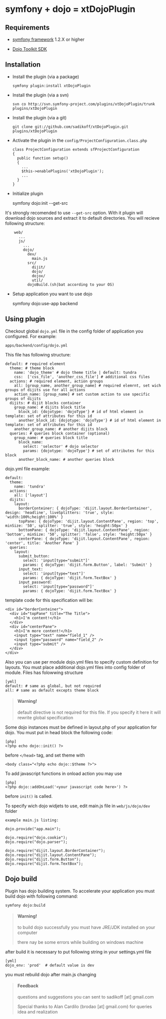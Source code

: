 symfony + dojo = xtDojoPlugin
================================

Requirements
------------
* [symfony framework](http://www.symfony-project.org/installation) 1.2.X or higher

* [Dojo Toolkit SDK](http://www.dojotoolkit.org/download/)

## Installation ##

  * Install the plugin (via a package)

        symfony plugin:install xtDojoPlugin

  * Install the plugin (via a svn)
  
        svn co http://svn.symfony-project.com/plugins/xtDojoPlugin/trunk plugins/xtDojoPlugin

  * Install the plugin (via a git)

        git clone git://github.com/sadikoff/xtDojoPlugin.git plugins/xtDojoPlugin

  * Activate the plugin in the `config/ProjectConfiguration.class.php`
  
        class ProjectConfiguration extends sfProjectConfiguration
        {
          public function setup()
          {
            ...
            $this->enablePlugins('xtDojoPlugin');
            ...
          }
        }

  * Initialize plugin

       symfony dojo:init --get-src

  It's strongly recomended to use `--get-src` option. With it plugin will download dojo sources and extract it to default directories. You will recieve following structure:

        web/
          ...
          js/
            ...
            dojo/
              dev/
                main.js
              src/
                dijit/
                dojo/
                dojox/
                util/
              dojoBuild.(sh|bat according to your OS)

  * Setup application you want to use dojo

       symfony dojo:use-app backend


## Using plugin ##

Checkout global `dojo.yml` file in the config folder of application you configured. For example:

    apps/backend/config/dojo.yml

This file has following structure:

    default: # required element
      theme: # theme block
        name: 'dojo_theme' # dojo theme title | default: tundra
        css:  ['css_file', 'another_css_file'] # additional css files
      actions: # required element, action groups
        all: [group_name, another_group_name] # required elemrnt, set wich groups of dijits use for all actions
        action_name: [group_name] # set custom action to use specific groups of dijits
      dijits: # dijit blocks container
        group_name: # dijits block title
          block_id: {dojotype: 'dojoType'} # id of html element in template: set of attributes for this id
          another_block_id: {dojotype: 'dojoType'} # id of html element in template: set of attributes for this id
        another_group_name: # another dijits block
      queries: # queries block container (optional)
        group_name: # queries block title
          block_name:
            select: 'selector' # dojo selector
            params: {dojotype: 'dojoType'} # set of attributes for this block
          another_block_name: # another queries block

dojo.yml file example:

    default:
      theme:
        name: 'tundra'
      actions:
        all: ['layout']
      dijits:
        layout:
          borderConteiner: { dojoType: 'dijit.layout.BorderContainer', design: 'headline', liveSplitters: 'true', style: 'width:100%;height:100%' }
          topPane: { dojoType: 'dijit.layout.ContentPane', region: 'top', minSize: '50', splitter: 'true', style: 'height:50px' }
          bottomPane: { dojoType: 'dijit.layout.ContentPane', region: 'bottom', minSize: '50', splitter: 'false', style: 'height:50px' }
          centerPane: { dojoType: 'dijit.layout.ContentPane', region: 'center', title: 'Another Pane' }
      queries:
        layout:
          submit_button:
            select: 'input[type="submit"]'
            params: { dojoType: 'dijit.form.Button', label: 'Submit' }
          input_text:
            select: 'input[type="text"]'
            params: { dojoType: 'dijit.form.TextBox' }
          input_password:
            select: 'input[type="password"]'
            params: { dojoType: 'dijit.form.TextBox' }

template code for this specification will be:

    <div id="borderConteiner">
      <div id="topPane" title="The Title">
        <h1>I'm content!</h1>
      </div>
      <div id="centerPane">
        <h1>I'm more content!</h1>
        <input type="text" name="field_1" />
        <input type="password" name="field_2" />
        <input type="submit" />
      </div>
    </div>

Also you can use per module dojo.yml files to specify custom definition for layouts. You must place additional dojo.yml files into config folder of module. Files has folowwing structure

    [yml]
    default: # same as global, but not required
    all: # same as default excepts theme block 

> #### Warning!
> default directive is not required for this file. If you specify it here it will rewrite global specification

Some dojo instances must be defined in layout.php of your application for dojo. You must put in head block the following code:

    [php]
    <?php echo dojo::init() ?>

before `</head>` tag, and set theme with

    <body class="<?php echo dojo::$theme ?>">

To add javascript functions in onload action you may use

    [php]
    <?php dojo::addOnLoad('<your javascript code here>') ?>

before `init()` is called.

To specify wich dojo widjets to use, edit main.js file in `web/js/dojo/dev` folder

    example main.js listing:

    dojo.provide("app.main");

    dojo.require("dojo.cookie");
    dojo.require("dojo.parser");

    dojo.require("dijit.layout.BorderContainer");
    dojo.require("dijit.layout.ContentPane");
    dojo.require("dijit.form.Button");
    dojo.require("dijit.form.TextBox");



## Dojo build ##

Plugin has dojo building system. To accelerate your application you must build dojo with following command:

    symfony dojo:build

> #### Warning!
> to build dojo successfully you must have JRE/JDK installed on your computer
>
> there nay be some errors while building on windows machine

after build it is necessary to put following string in your settings.yml file

    [yml]
    dojo_env: 'prod'  # default value is dev

you must rebuild dojo after main.js changing

> #### Feedback
> questions and suggestions you can sent to sadikoff [at] gmail.com
>
> Special thanks to Alan Cardilo (brodao [at] gmail.com) for queries idea and realization
